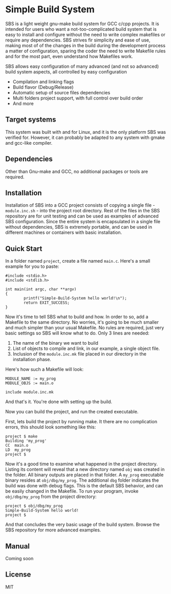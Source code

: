 # Simple Build System
SBS is a light weight gnu-make build system for GCC c/cpp projects. It is intended for users who want a not-too-complicated build system that is easy to install and configure without the need to write complex makefiles or require any dependencies. SBS strives fir simplicity and ease of use, making most of of the changes in the build during the development process a matter of configuration, sparing the coder the need to write Makefile rules and for the most part, even understand how Makefiles work.

SBS allows easy configuration of many advanced (and not so advanced) build system aspects, all controlled by easy configuration
- Compilation and linking flags
- Build flavor (Debug/Release)
- Automatic setup of source files dependencies
- Multi folders project support, with full control over build order
- And more

## Target systems
This system was built with and for Linux, and it is the only platform SBS was verified for. However, it can probably be adapted to any system with gmake and gcc-like compiler.

## Dependencies
Other than Gnu-make and GCC, no additional packages or tools are required.

## Installation
Installation of SBS into a GCC project consists of copying a single file - `module.inc.sh` - into the project root directory. Rest of the files in the SBS repository are for unit testing and can be used as examples of advanced SBS configuration. Since the entire system is encapsulated in a single file without dependencies, SBS is extremely portable, and can be used in different machines or containers with basic installation.

## Quick Start
In a folder named `project`, create a file named `main.c`. Here's a small example for you to paste:
```
#include <stdio.h>
#include <stdlib.h>

int main(int argc, char **argv)
{
        printf("Simple-Build-System hello world!\n");
        return EXIT_SUCCESS;
}

```
Now it's time to tell SBS what to build and how. In order to so, add a Makefile to the same directory. No worries, it's going to be much smaller and much simpler than your usual Makefile. No rules are required, just very basic settings so SBS will know what to do. Only 3 lines are needed:

1. The name of the binary we want to build
2. List of objects to compile and link, in our example, a single object file.
3. Inclusion of the `module.inc.mk` file placed in our directory in the installation phase.

Here's how such a Makefile will look:
```
MODULE_NAME := my_prog
MODULE_OBJS := main.o

include module.inc.mk

```
And that's it. You're done with setting up the build.

Now you can build the project, and run the created executable.

First, lets build the project by running make. It there are no complication errors, this should look something like this:
```
project $ make
Building 'my_prog'
CC	main.o
LD	my_prog
project $
```

Now it's a good time to examine what happened in the project directory. Listing its content will reveal that a new directory named `obj` was created in the folder. All binary outputs are placed in that folder. A `my_prog` executable binary resides at `obj/dbg/my_prog`. The additional `dbg` folder indicates the build was done with debug flags. This is the default SBS behavior, and can be easily changed in the Makefile.
To run your program, invoke `obj/dbg/my_prog` from the project directory:
```
project $ obj/dbg/my_prog
Simple-Build-System hello world!
project $
```

And that concludes the very basic usage of the build system.
Browse the SBS repository for more advanced examples.

## Manual
Coming soon

## License
MIT
